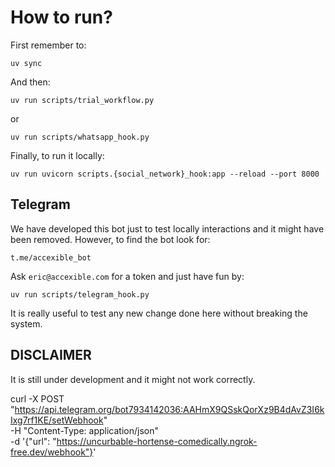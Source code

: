 # How to run?

First remember to:

`uv sync`

And then:

`uv run scripts/trial_workflow.py`

or

`uv run scripts/whatsapp_hook.py`

Finally, to run it locally:

`uv run uvicorn scripts.{social_network}_hook:app --reload --port 8000`

## Telegram

We have developed this bot just to test locally interactions and it might have been removed. However, to find the bot look for:

`t.me/accexible_bot`

Ask `eric@accexible.com` for a token and just have fun by:

`uv run scripts/telegram_hook.py`

It is really useful to test any new change done here without breaking the system.

## DISCLAIMER

It is still under development and it might not work correctly.

curl -X POST "https://api.telegram.org/bot7934142036:AAHmX9QSskQorXz9B4dAvZ3I6kIxg7rf1KE/setWebhook" \
     -H "Content-Type: application/json" \
     -d '{"url": "https://uncurbable-hortense-comedically.ngrok-free.dev/webhook"}'
